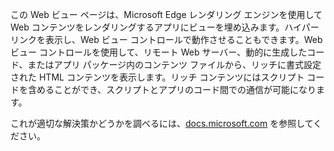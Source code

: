 ﻿この Web ビュー ページは、Microsoft Edge レンダリング エンジンを使用して Web コンテンツをレンダリングするアプリにビューを埋め込みます。ハイパーリンクを表示し、Web ビュー コントロールで動作させることもできます。Web ビュー コントロールを使用して、リモート Web サーバー、動的に生成したコード、またはアプリ パッケージ内のコンテンツ ファイルから、リッチに書式設定された HTML コンテンツを表示します。リッチ コンテンツにはスクリプト コードを含めることができ、スクリプトとアプリのコード間での通信が可能になります。

これが適切な解決策かどうかを調べるには、[docs.microsoft.com](https://docs.microsoft.com/en-us/windows/uwp/controls-and-patterns/web-view) を参照してください。

